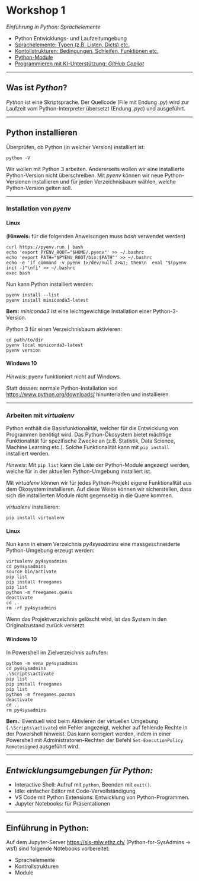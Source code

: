 # Workshop 1

*Einführung in Python: Sprachelemente*

- Python Entwicklungs- und Laufzeitumgebung   
- [Sprachelemente: Typen (z.B. Listen, Dicts) etc.](01-Sprachelemente.ipynb)
- [Kontollstrukturen: Bedingungen, Schleifen, Funktionen etc.](02-Kontrollstrukturen.ipynb)
- [Python-Module](03-Module.ipynb)
- [Programmieren mit KI-Unterstützung: *GitHub Copilot*](Copilot.md)

***

## Was ist *Python*?

*Python* ist eine Skriptsprache. Der Quellcode (File mit Endung *.py*) wird zur Laufzeit vom Python-Interpreter übersetzt (Endung *.pyc*) und ausgeführt.

***

## Python installieren

Überprüfen, ob Python (in welcher Version) installiert ist:

`python -V`

Wir wollen mit Python 3 arbeiten. Andererseits wollen wir eine installierte Python-Version nicht überschreiben. Mit *pyenv* können wir neue Python-Versionen installieren und für jeden Verzeichnisbaum wählen, welche Python-Version gelten soll.

***

### Installation von *pyenv*

#### **Linux**
(**Hinweis:** für die folgenden Anweisungen muss *bash* verwendet werden)

```
curl https://pyenv.run | bash
echo 'export PYENV_ROOT="$HOME/.pyenv"' >> ~/.bashrc
echo 'export PATH="$PYENV_ROOT/bin:$PATH"' >> ~/.bashrc
echo -e 'if command -v pyenv 1>/dev/null 2>&1; then\n  eval "$(pyenv init -)"\nfi' >> ~/.bashrc
exec bash
```
Nun kann Python installiert werden:
```
pyenv install --list
pyenv install miniconda3-latest
```
**Bem:** *miniconda3* ist eine leichtgewichtige Installation einer Python-3-Version.

Python 3 für einen Verzeichnisbaum aktivieren:
```
cd path/to/dir
pyenv local miniconda3-latest
pyenv version
```
#### **Windows 10**

*Hinweis*: pyenv funktioniert nicht auf Windows.

Statt dessen: normale Python-Installation von https://www.python.org/downloads/ hinunterladen und installieren.

***

### Arbeiten mit *virtualenv*

Python enthält die Basisfunktionalität, welcher für die Entwicklung von Programmen benötigt wird. Das Python-Ökosystem bietet mächtige Funktionalität für spezifische Zwecke an (z.B. Statistik, Data Science, Machine Learning etc.). Solche Funktionalität kann mit `pip install` installiert werden.

*Hinweis*: Mit `pip list` kann die Liste der Python-Module angezeigt werden, welche für in der aktuellen Python-Umgebung installiert ist.

Mit *virtualenv* können wir für jedes Python-Projekt eigene Funktionalität aus dem Ökosystem installieren. Auf diese Weise können wir sicherstellen, dass sich die installierten Module nicht gegenseitig in die Quere kommen.

*virtualenv* installieren:

`pip install virtualenv`

#### **Linux**

Nun kann in einem Verzeichnis *py4sysadmins* eine massgeschneiderte Python-Umgebung erzeugt werden:
```
virtualenv py4sysadmins
cd py4sysadmins
source bin/activate
pip list
pip install freegames
pip list
python -m freegames.guess
deactivate
cd ..
rm -rf py4sysadmins
```
Wenn das Projektverzeichnis gelöscht wird, ist das System in den Originalzustand zurück versetzt.   

#### **Windows 10**

In Powershell im Zielverzeichnis aufrufen:
```
python -m venv py4sysadmins
cd py4sysadmins
.\Scripts\activate
pip list
pip install freegames
pip list
python -m freegames.pacman
deactivate
cd ..
rm py4sysadmins
```

**Bem.**: Eventuell wird beim Aktivieren der virtuellen Umgebung (`.\Scripts\activate`) ein Fehler angezeigt, welcher auf fehlende Rechte in der Powershell hinweist. Das kann korrigiert werden, indem in einer Powershell mit Administratoren-Rechten der Befehl `Set-ExecutionPolicy Remotesigned` ausgeführt wird.

***

## *Entwicklungsumgebungen für Python:*   

* Interactive Shell: Aufruf mit `python`, Beenden mit `exit()`.
* Idle: einfacher Editor mit Code-Vervollständigung
* VS Code mit Python Extensions: Entwicklung von Python-Programmen.
* Jupyter Notebooks: für Präsentationen

***

## Einführung in Python:

Auf dem Jupyter-Server https://sis-mlw.ethz.ch/ (Python-for-SysAdmins -> ws1) sind folgende Notebooks vorbereitet:

- Sprachelemente
- Kontrollstrukturen
- Module
